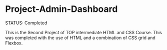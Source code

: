# Project-Admin-Dashboard


STATUS: Completed

This is the Second Project of TOP intermediate HTML and CSS Course.
This was completed with the use of HTML and a combination of CSS grid and Flexbox.